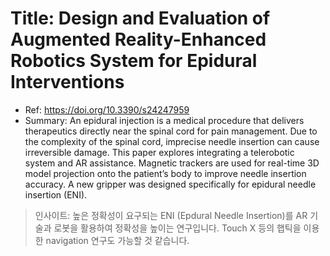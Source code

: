 <h1 id="title-design-and-evaluation-of-augmented-reality-enhanced-robotics-system-for-epidural-interventions"><strong>Title: Design and Evaluation of Augmented Reality-Enhanced Robotics System for Epidural Interventions</strong></h1>
<ul>
<li>Ref: <a href="https://doi.org/10.3390/s24247959">https://doi.org/10.3390/s24247959</a></li>
<li>Summary: An epidural injection is a medical procedure that delivers therapeutics directly near the spinal cord for pain management. Due to the complexity of the spinal cord, imprecise needle insertion can cause irreversible damage. This paper explores integrating a telerobotic system and AR assistance. Magnetic trackers are used for real-time 3D model projection onto the patient’s body to improve needle insertion accuracy. A new gripper was designed specifically for epidural needle insertion (ENI).</li>
</ul>
<blockquote>
<p>인사이트: 높은 정확성이 요구되는 ENI (Epdural Needle Insertion)를 AR 기술과 로봇을 활용하여 정확성을 높이는 연구입니다. Touch X 등의 햅틱을 이용한 navigation 연구도 가능할 것 같습니다.</p>
</blockquote>
<p><img alt="" src="https://velog.velcdn.com/images/yechxn/post/8859fca6-c030-48fa-a698-639b5e564bd4/image.png" />
<img alt="" src="https://velog.velcdn.com/images/yechxn/post/e2925e0a-3c77-4a08-8b92-b55300431eba/image.png" />
<img alt="" src="https://velog.velcdn.com/images/yechxn/post/6f4d0230-3440-4323-a444-41eb1e7ba742/image.png" />
<img alt="" src="https://velog.velcdn.com/images/yechxn/post/7fdea8f5-7659-4a62-9fcd-9ee2bb3cffd3/image.png" /></p>
